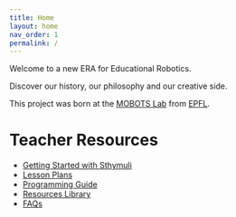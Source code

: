 ```yaml
---
title: Home
layout: home
nav_order: 1
permalink: /
---
```


Welcome to a new ERA for Educational Robotics.

Discover our history, our philosophy and our creative side.

This project was born at the [MOBOTS Lab] from [EPFL].


# Teacher Resources

- [Getting Started with Sthymuli](/sthymuli.web/getting-started.md)
- [Lesson Plans](/sthymuli.web/lesson-plans.md)
- [Programming Guide](/sthymuli.web/programming-guide.md)
- [Resources Library](/sthymuli.web/resources-library.md)
- [FAQs](/sthymuli.web/faq.md)



[MOBOTS Lab]: https://www.epfl.ch/labs/mobots/
[EPFL]: https://www.epfl.ch/en/